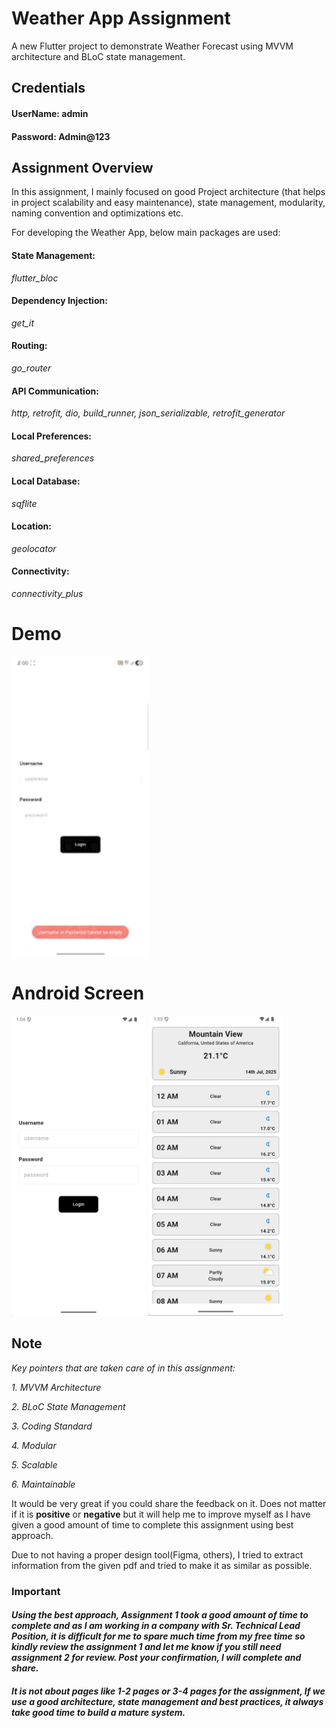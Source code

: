 # Weather App Assignment
A new Flutter project to demonstrate Weather Forecast using MVVM architecture
and BLoC state management.

## **Credentials**
#### UserName: admin
#### Password: Admin@123

## **Assignment Overview**
In this assignment, I mainly focused on good Project architecture (that helps in project scalability and easy maintenance), state management, modularity, naming convention and optimizations etc.

For developing the Weather App, below main packages are used:
#### **State Management**:
*flutter_bloc*

#### **Dependency Injection**:
*get_it*

#### **Routing**:
*go_router*

#### **API Communication**:
*http, retrofit, dio, build_runner, json_serializable, retrofit_generator*

#### **Local Preferences**:
*shared_preferences*

#### **Local Database**:
*sqflite*

#### **Location**:
*geolocator*

#### **Connectivity**:
*connectivity_plus*


# Demo
<img height="480px" width="220px" src="https://github.com/TheFlutterCommunity/weather_app/blob/main/demo/gif/weather-app-demo.gif?raw=true"/> 


# Android Screen
<img height="480px" src="https://github.com/TheFlutterCommunity/weather_app/blob/main/demo/android/sign-in.png?raw=true"/> 
<img height="480px" src="https://github.com/TheFlutterCommunity/weather_app/blob/main/demo/android/weather-forecast.png?raw=true"/> 


## Note

*Key pointers that are taken care of in this assignment:*

*1. MVVM Architecture*

*2. BLoC State Management*

*3. Coding Standard*

*4. Modular*

*5. Scalable*

*6. Maintainable*

It would be very great if you could share the feedback on it. Does not matter if it is **positive** or **negative** but it will help me to improve myself 
as I have given a good amount of time to complete this assignment using best approach.

Due to not having a proper design tool(Figma, others), I tried to extract information from the given pdf and tried to make it as similar as possible. 


### Important
#### *Using the best approach, Assignment 1 took a good amount of time to complete and as I am working in a company with Sr. Technical Lead Position, it is difficult for me to spare much time from my free time so kindly review the assignment 1 and let me know if you still need assignment 2 for review. Post your confirmation, I will complete and share.* 

#### *It is not about pages like 1-2 pages or 3-4 pages for the assignment, If we use a good architecture, state management and best practices, it always take good time to build a mature system.*
